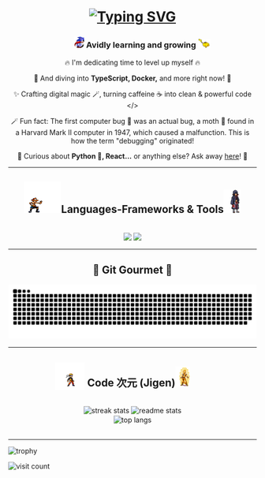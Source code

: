 <h1 align="center">
    <a href="https://git.io/typing-svg">
        <img src="https://readme-typing-svg.demolab.com?font=Dancing+Script&weight=500&size=40&pause=1000&color=CAF0F8&center=true&vCenter=true&width=465&lines=Hello+👋🏼;Shubhanshu+this+side" alt="Typing SVG" />
    </a>
</h1>

<div align="center">
    <h3 style="position: relative; right: -20px;">
        <img src="resources/sonic.gif" height="4%" width="4%" /> Avidly learning and growing
        <img src="resources/pikachu.gif" height="5%" width="5%" />
    </h3>

🔥 I'm dedicating time to level up myself 🔥

🌱 And diving into **TypeScript, Docker,** and more right now! 🌊

✨ Crafting digital magic 🪄, turning caffeine ☕️ into clean & powerful code </>

🪄 Fun fact: The first computer bug 🐛 was an actual bug, a moth 🦋 found in a Harvard Mark II computer in 1947, which caused a malfunction. This is how the term "debugging" originated!

💬 Curious about **Python 🐍, React...** or anything else? Ask away [here](https://github.com/kshuxx/kshuxx/issues)! 📨
</div>

<hr/>
<h2 align="center">
    <img src="resources/ace.gif" height="15%" width="15%" />Languages-Frameworks & Tools<img src="resources/itachi.gif" height="7%" width="7%" />
</h2>
<br/>
<div align="center">
    <img src="https://skillicons.dev/icons?i=cpp,python,html,css,js,ts,nodejs,react,tailwind" />
    <img src="https://skillicons.dev/icons?i=vscode,git,github,nextjs,vercel,mongodb,docker,anaconda,mysql" /><br>
</div>
<hr>

<div align="center">
  <h2>🍎 Git Gourmet 🍏</h2>
  <img alt="snake eating my contributions" src="https://raw.githubusercontent.com/kshuxx/kshuxx/output/github-contribution-grid-snake-dark.svg" />
</div>

<hr/>
<h2 align="center" style="position: relative; left: -20px;">
    <img src="resources/naruto_rage.gif" height="12%" width="12%" style="margin-bottom: -7px;" />
    Code 次元 (Jigen)<img src="resources/goku.gif" height="6%" width="6%" />
</h2>
<br>
<div align="center">
    <img width="390" src="https://github-readme-streak-stats-shubhanshu-shuklas-projects.vercel.app/?user=kshuxx&count_private=true&theme=react&border_radius=10" alt="streak stats" />
    <img width="390" src="https://github-readme-stats-shubhanshu-shuklas-projects.vercel.app/api?username=kshuxx&count_private=true&show_icons=true&theme=react&rank_icon=github&border_radius=10" alt="readme stats" />
    <br/>
    <img width="325" align="center" src="https://github-readme-stats-shubhanshu-shuklas-projects.vercel.app/api/top-langs/?username=kshuxx&hide=HTML&langs_count=8&layout=compact&theme=react&border_radius=10&size_weight=0.5&count_weight=0.5&exclude_repo=github-readme-stats" alt="top langs" />
</div>
<br/>
<hr/>

![trophy](https://github-profile-trophy.vercel.app/?username=kshuxx&theme=dracula&title=-Stars,-Issues,-Reviews)

![visit count](https://visitcount.itsvg.in/api?id=kshuxx&icon=7&color=5)

